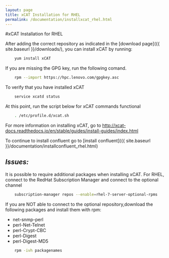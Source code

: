 ```yaml
---
layout: page
title: xCAT Installation for RHEL
permalink: /documentation/installxcat_rhel.html
---
```


#xCAT Installation for RHEL

After adding the correct repository as indicated in the [download page]({{ site.baseurl }}/downloads/), you can install xCAT by running:
```sh
	yum install xCAT
```
If you are missing the GPG key, run the following comand. 
```sh
    rpm --import https://hpc.lenovo.com/gpgkey.asc
```	
To verify that you have installed xCAT
```sh
    service xcatd status
```
At this point, run the script below for xCAT commands functional
```sh 
    . /etc/profile.d/xcat.sh
```

For more information on installing xCAT, go to http://xcat-docs.readthedocs.io/en/stable/guides/install-guides/index.html

To continue to install confluent go to [install confluent]({{ site.baseurl }}/documentation/installconfluent_rhel.html)

## *Issues:*

It is possible to require additional packages when installing xCAT. 
For RHEL, connect to the RedHat Subscription Manager and connect to the optional channel 
```sh
    subscription-manager repos --enable=rhel-7-server-optional-rpms
```
If you are NOT able to connect to the optional repository,download the following packages and install them with rpm: 
* net-snmp-perl
* perl-Net-Telnet
* perl-Crypt-CBC
* perl-Digest
* perl-Digest-MD5

```sh
	rpm -ivh packagenames
```


